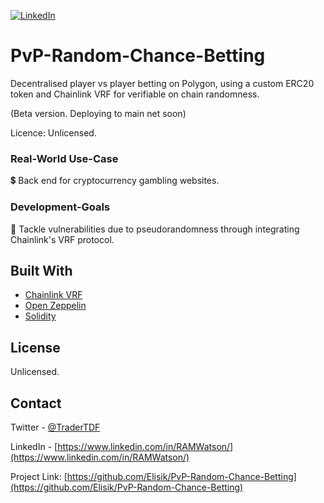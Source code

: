 [![LinkedIn][linkedin-shield]][linkedin-url]

# PvP-Random-Chance-Betting


Decentralised player vs player betting on Polygon, using a custom ERC20 token and Chainlink VRF for verifiable on chain randomness.

(Beta version. Deploying to main net soon)


Licence: Unlicensed.



### Real-World Use-Case

💲 Back end for cryptocurrency gambling websites.


### Development-Goals

🧰 Tackle vulnerabilities due to pseudorandomness through integrating Chainlink's VRF protocol.





## Built With

* [Chainlink VRF](https://docs.chain.link/docs/chainlink-vrf/)
* [Open Zeppelin](https://openzeppelin.com/)
* [Solidity](https://docs.soliditylang.org/en/v0.8.6/)



  

<!-- LICENSE -->
## License

Unlicensed.



<!-- CONTACT -->
## Contact

Twitter - [@TraderTDF](https://twitter.com/TraderTDF)

LinkedIn - [https://www.linkedin.com/in/RAMWatson/](https://www.linkedin.com/in/RAMWatson/)

Project Link: [https://github.com/Elisik/PvP-Random-Chance-Betting](https://github.com/Elisik/PvP-Random-Chance-Betting)








<!-- MARKDOWN LINKS & IMAGES -->
<!-- https://www.markdownguide.org/basic-syntax/#reference-style-links -->
[license-shield]: https://img.shields.io/github/license/othneildrew/Best-README-Template.svg?style=for-the-badge
[license-url]: https://github.com/othneildrew/Best-README-Template/blob/master/LICENSE.txt
[linkedin-shield]: https://img.shields.io/badge/-LinkedIn-black.svg?style=for-the-badge&logo=linkedin&colorB=555
[linkedin-url]: https://www.linkedin.com/in/RAMWatson/

